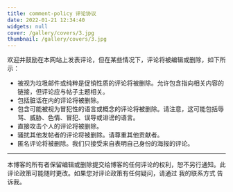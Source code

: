 ```yaml
---
title: comment-policy 评论协议
date: 2022-01-21 12:34:40
widgets: null
cover: /gallery/covers/3.jpg
thumbnail: /gallery/covers/3.jpg
---
```


欢迎并鼓励在本网站上发表评论，但在某些情况下，评论将被编辑或删除，如下所示：

- 被视为垃圾邮件或纯粹是促销性质的评论将被删除。允许包含指向相关内容的链接，但评论应与帖子主题相关。
- 包括脏话在内的评论将被删除。
- 包含可能被视为冒犯性的语言或概念的评论将被删除。请注意，这可能包括辱骂、威胁、色情、冒犯、误导或诽谤的语言。
- 直接攻击个人的评论将被删除。
- 骚扰其他发帖者的评论将被删除。请尊重其他贡献者。
- 匿名评论将被删除。我们只接受来自表明自己身份的海报的评论。

****

本博客的所有者保留编辑或删除提交给博客的任何评论的权利，恕不另行通知。此评论政策可能随时更改。如果您对评论政策有任何疑问，请通过 我的联系方式 告诉我。



